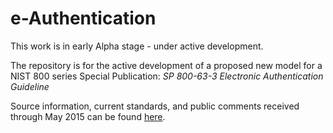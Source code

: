 
# e-Authentication

This work is in early Alpha stage - under active development.  

The repository is for the active development of a proposed new model for a NIST 800 series Special Publication: _SP 800-63-3 Electronic Authentication Guideline_

Source information, current standards, and public comments received through May 2015 can be found [here](http://csrc.nist.gov/groups/ST/eauthentication/sp800-63-2_call-comments.html).

